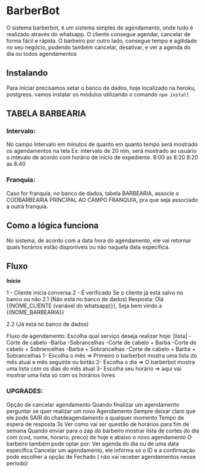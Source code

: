 # BarberBot

O sistema barberbot, é um sistema simples de agendamento, onde tudo é realizado através do whatsapp. O cliente consegue agendar, cancelar de forma fácil e rápida.
O barbeiro por outro lado, consegue tempo e agilidade no seu negócio, podendo também cancelar, desativar, e ver a agenda do dia ou todos agendamentos

## Instalando

Para iniciar precisamos setar o banco de dados, hoje localizado na heroku, postgress. vamos instalar os módulos utilizando o comando `npm install`

## TABELA BARBEARIA

### Intervalo:

No campo Intervalo em minutos de quanto em quanto tempo será mostrado os agendamentos na tela 
Ex: intervalo de 20 min, será mostrado ao usuário o intevalo de acordo com horário de início de expediente.
8:00 as 8:20
8:20 as 8:40

### Franquia:

Caso for franquia, no banco de dados, tabela BARBEARIA, associe o CODBARBEARIA PRINCIPAL AO CAMPO FRANQUIA, pra que seja associado a outra franquia.

## Como a lógica funciona

No sistema, de acordo com a data hora do agendamento, ele vai retornar quais horários estão disponíveis
ou não naquela data específica.

## Fluxo

**Início**

1 - Cliente inicia conversa
2 - É verificado Se o cliente já está salvo no banco ou não
2.1 (Não está no banco de dados)
    Resposta: Olá {{NOME_CLIENTE (variável do whatsapp)}}, Seja bem vindo a {{NOME_BARBEARIA}}

2.2 (Já está no banco de dados)

Fluxo de agendamento:
Escolha qual serviço deseja realizar hoje:
[lista]
-Corte de cabelo
-Barba
-Sobrancelhas
-Corte de cabelo + Barba
-Corte de cabelo + Sobrancelhas
-Barba + Sobrancelhas
-Corte de cabelo + Barba + Sobrancelhas
1- Escolha o mês => Primeiro o barberbot mostra uma lista do mês atual e mês seguinte ou botão
2- Escolha o dia => O barberbot mostra uma lista com os dias do mês atual
3- Escolha seu horário => aqui vai mostrar uma lista só com os horários livres

### UPGRADES:

Opção de cancelar agendamento
Quando finalizar um agendamento perguntar se quer realizar um novo Agendamento
Sempre deixar claro que ele pode SAIR do chatdeagendamento a qualquer momento
Tempo de espera de resposta 3s
Ver como vai ser questão de horários para fim de semana
Quando enviar para o zap do barbeiro mostrar lista de cortes do dia com (cod, nome, horario, preco)
de hoje e abaixo o novo agendamento
O barbeiro também pode optar por:
Ver agenda do dia ou de uma data especifica
Cancelar um agendamento, ele informa só o ID e a confirmação
pode escolher a opção de Fechado ( não vai receber agendamentos nesse período)